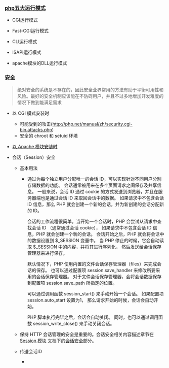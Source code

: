 ### [php五大运行模式](http://www.phpernote.com/news/723.html)
  
  - CGI运行模式
  
  - Fast-CGI运行模式
  
  - CLI运行模式
  
  - ISAPI运行模式
  
  - apache模块的DLL运行模式
  
### 安全
  
  > 绝对安全的系统是不存在的，因此安全业界常用的方法有助于平衡可用性和风险。最好的安全机制应该能在不防碍用户，并且不过多地增加开发难度的情况下做到能满足需求
  
   - 以 CGI 模式安装时
   
     - 可能受到的攻击(http://php.net/manual/zh/security.cgi-bin.attacks.php)
     - 安全的 chroot 和 setuid 环境
     
   - [以 Apache 模块安装时](http://php.net/manual/zh/security.apache.php)
   
   - 会话（Session）安全
     - 基本用法
     
       - 通过为每个独立用户分配唯一的会话 ID，可以实现针对不同用户分别存储数据的功能。 会话通常被用来在多个页面请求之间保存及共享信息。 一般来说，会话 ID 通过 cookie 的方式发送到浏览器，并且在服务器端也是通过会话 ID 来取回会话中的数据。 如果请求中不包含会话 ID 信息，那么 PHP 就会创建一个新的会话，并为新创建的会话分配新的 ID。
     
         会话的工作流程很简单。当开始一个会话时，PHP 会尝试从请求中查找会话 ID （通常通过会话 cookie）， 如果请求中不包含会话 ID 信息，PHP 就会创建一个新的会话。 会话开始之后，PHP 就会将会话中的数据设置到 $_SESSION 变量中。 当 PHP 停止的时候，它会自动读取 $_SESSION 中的内容，并将其进行序列化， 然后发送给会话保存管理器来进行保存。
       
         默认情况下，PHP 使用内置的文件会话保存管理器（files）来完成会话的保存。 也可以通过配置项 session.save_handler 来修改所要采用的会话保存管理器。 对于文件会话保存管理器，会将会话数据保存到配置项 session.save_path 所指定的位置。
       
         可以通过调用函数 session_start() 来手动开始一个会话。 如果配置项 session.auto_start 设置为1， 那么请求开始的时候，会话会自动开始。
       
         PHP 脚本执行完毕之后，会话会自动关闭。 同时，也可以通过调用函数 session_write_close() 来手动关闭会话。
     - 保持 HTTP 会话管理的安全是重要的。会话安全相关内容描述章节在[Session 模块](http://php.net/manual/zh/book.session.php) 文档下的[会话安全](http://php.net/manual/zh/session.security.php)部分。
     - 传送会话ID
       
       - 

